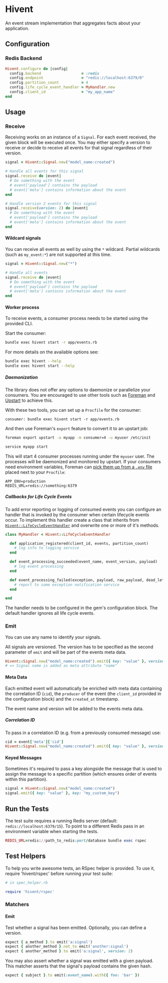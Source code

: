 # Hivent

An event stream implementation that aggregates facts about your application.

## Configuration

### Redis Backend

```ruby
Hivent.configure do |config|
  config.backend                  = :redis
  config.endpoint                 = "redis://localhost:6379/0"
  config.partition_count          = 4                  
  config.life_cycle_event_handler = MyHandler.new
  config.client_id                = "my_app_name"               
end
```

## Usage

### Receive

Receiving works on an instance of a `Signal`. For each event received, the given block will be executed once.
You may either specify a version to receive or decide to receive all events for that signal regardless of their version.

```ruby
signal = Hivent::Signal.new("model_name:created")

# Handle all events for this signal
signal.receive do |event|
  # Do something with the event
  # event['payload'] contains the payload
  # event['meta'] contains information about the event
end

# Handle version 2 events for this signal
signal.receive(version: 2) do |event|
  # Do something with the event
  # event['payload'] contains the payload
  # event['meta'] contains information about the event
end
```

#### Wildcard signals

You can receive all events as well by using the `*` wildcard. Partial wildcards (such as `my_event:*`) are not supported at this time.

```ruby
signal = Hivent::Signal.new("*")

# Handle all events
signal.receive do |event|
  # Do something with the event
  # event['payload'] contains the payload
  # event['meta'] contains information about the event
end
```

#### Worker process

To receive events, a consumer process needs to be started using the provided CLI.

Start the consumer:

```bash
bundle exec hivent start -r app/events.rb
```

For more details on the available options see:

```bash
bundle exec hivent --help
bundle exec hivent start --help
```

##### Daemonization
The library does not offer any options to daemonize or parallelize your consumers. You are encouraged to use other tools such as [Foreman](https://ddollar.github.io/foreman/) and [Upstart](http://upstart.ubuntu.com) to achieve this.

With these two tools, you can set up a `Procfile` for the consumer:

```
consumer: bundle exec hivent start -r app/events.rb
```

And then use Foreman's `export` feature to convert it to an upstart job:

```bash
foreman export upstart -a myapp -m consumer=4 -u myuser /etc/init

service myapp start
```

This will start 4 consumer processes running under the `myuser` user. The processes will be daemonized and monitored by upstart.
If your consumers need environment variables, Foreman can [pick them up from a `.env` file](https://ddollar.github.io/foreman/#ENVIRONMENT) placed next to your `Procfile`:

```
APP_ENV=production
REDIS_URL=redis://something:6379
```

##### Callbacks for Life Cycle Events

To add error reporting or logging of consumed events you can configure an handler that is invoked by the consumer when certain lifecycle events occur.
To implement this handler create a class that inherits from [`Hivent::LifeCycleEventHandler`](lib/hivent/life_cycle_event_handler.rb) and overwrite one or more of it's methods.

```ruby
class MyHandler < Hivent::LifeCycleEventHandler

  def application_registered(client_id, events, partition_count)
    # log info to logging service
  end

  def event_processing_succeeded(event_name, event_version, payload)
    # log event processing
  end

  def event_processing_failed(exception, payload, raw_payload, dead_letter_queue_name)
    # report to some exception notification service
  end

end
```

The handler needs to be configured in the gem's configuration block. The default handler ignores all life cycle events.

### Emit

You can use any name to identify your signals.

All signals are versioned. The version has to be specified as the second parameter of `emit` and will be part of the events meta data.

```ruby
Hivent::Signal.new("model_name:created").emit({ key: "value" }, version: 1)
# => Signal name is added as meta attribute "name"
```

#### Meta Data

Each emitted event will automatically be enriched with meta data containing the correlation ID (`cid`), the `producer` of the event (the `client_id` provided in the configuration block) and the `created_at` timestamp.

The event name and version will be added to the events meta data.

##### Correlation ID

To pass in a correlation ID (e.g. from a previously consumed message) use:

```ruby
cid = event['meta']['cid']
Hivent::Signal.new("model_name:created").emit({ key: "value" }, version: 1, cid: cid)
```

#### Keyed Messages

Sometimes it's required to pass a key alongside the message that is used to assign the message to a specific partition (which ensures order of events within this partition).

```ruby
signal = Hivent::Signal.new("model_name:created")
signal.emit({ key: "value" }, key: "my_custom_key")
```

## Run the Tests

The test suite requires a running Redis server (default: `redis://localhost:6379/15`). To point to a different Redis pass in an environment variable when starting the tests.

```ruby
REDIS_URL=redis://path_to_redis:port/database bundle exec rspec
```

## Test Helpers

To help you write awesome tests, an RSpec helper is provided. To use it, require 'hivent/rspec' before running your test suite:

```ruby
# in spec_helper.rb

require 'hivent/rspec'
```

### Matchers

#### Emit

Test whether a signal has been emitted. Optionally, you can define a version.

```ruby
expect { a_method }.to emit('a:signal')
expect { another_method }.not_to emit('another:signal')
expect { another_method }.to emit('a:signal', version: 2)
```

You may also assert whether a signal was emitted with a given payload.
This matcher asserts that the signal's payload contains the given hash.

```ruby
expect { subject }.to emit(:event_name).with({ foo: 'bar' })
```
